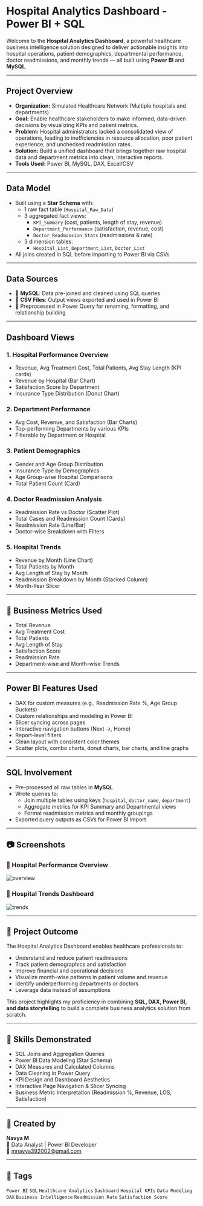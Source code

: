 #  Hospital Analytics Dashboard - Power BI + SQL

Welcome to the **Hospital Analytics Dashboard**, a powerful healthcare business intelligence solution designed to deliver actionable insights into hospital operations, patient demographics, departmental performance, doctor readmissions, and monthly trends — all built using **Power BI** and **MySQL**.

---

##  Project Overview

- **Organization:** Simulated Healthcare Network (Multiple hospitals and departments)
- **Goal:** Enable healthcare stakeholders to make informed, data-driven decisions by visualizing KPIs and patient metrics.
- **Problem:** Hospital administrators lacked a consolidated view of operations, leading to inefficiencies in resource allocation, poor patient experience, and unchecked readmission rates.
- **Solution:** Build a unified dashboard that brings together raw hospital data and department metrics into clean, interactive reports.
- **Tools Used:** Power BI, MySQL, DAX, Excel/CSV

---

##  Data Model

- Built using a **Star Schema** with:
  - 1 raw fact table (`Hospital_Raw_Data`)
  - 3 aggregated fact views:
    - `KPI_Summary` (cost, patients, length of stay, revenue)
    - `Department_Performance` (satisfaction, revenue, cost)
    - `Doctor_Readmission_Stats` (readmissions & rate)
  - 3 dimension tables:
    - `Hospital_List`, `Department_List`, `Doctor_List`
- All joins created in SQL before importing to Power BI via CSVs

---

##  Data Sources

- 📄 **MySQL**: Data pre-joined and cleaned using SQL queries
- 📄 **CSV Files**: Output views exported and used in Power BI
- 🧼 Preprocessed in Power Query for renaming, formatting, and relationship building

---

##  Dashboard Views

### 1.  Hospital Performance Overview
- Revenue, Avg Treatment Cost, Total Patients, Avg Stay Length (KPI cards)
- Revenue by Hospital (Bar Chart)
- Satisfaction Score by Department
- Insurance Type Distribution (Donut Chart)

### 2.  Department Performance
- Avg Cost, Revenue, and Satisfaction (Bar Charts)
- Top-performing Departments by various KPIs
- Filterable by Department or Hospital

### 3.  Patient Demographics
- Gender and Age Group Distribution
- Insurance Type by Demographics
- Age Group-wise Hospital Comparisons
- Total Patient Count (Card)

### 4.  Doctor Readmission Analysis
- Readmission Rate vs Doctor (Scatter Plot)
- Total Cases and Readmission Count (Cards)
- Readmission Rate (Line/Bar)
- Doctor-wise Breakdown with Filters

### 5.  Hospital Trends
- Revenue by Month (Line Chart)
- Total Patients by Month
- Avg Length of Stay by Month
- Readmission Breakdown by Month (Stacked Column)
- Month-Year Slicer

---

## 🧠 Business Metrics Used

- Total Revenue
- Avg Treatment Cost
- Total Patients
- Avg Length of Stay
- Satisfaction Score
- Readmission Rate
- Department-wise and Month-wise Trends

---

##  Power BI Features Used

-  DAX for custom measures (e.g., Readmission Rate %, Age Group Buckets)
-  Custom relationships and modeling in Power BI
-  Slicer syncing across pages
-  Interactive navigation buttons (Next →, Home)
-  Report-level filters
-  Clean layout with consistent color themes
-  Scatter plots, combo charts, donut charts, bar charts, and line graphs

---

##  SQL Involvement

- Pre-processed all raw tables in **MySQL**
- Wrote queries to:
  - Join multiple tables using keys (`hospital`, `doctor_name`, `department`)
  - Aggregate metrics for KPI Summary and Departmental views
  - Format readmission metrics and monthly groupings
- Exported query outputs as CSVs for Power BI import

---

## 📷 Screenshots

### 🔹 Hospital Performance Overview
![overview](screenshots/hospital_overview.png)

### 🔹 Hospital Trends Dashboard
![trends](screenshots/hospital_trends.png)

---

## 🎯 Project Outcome

The Hospital Analytics Dashboard enables healthcare professionals to:
- Understand and reduce patient readmissions
- Track patient demographics and satisfaction
- Improve financial and operational decisions
- Visualize month-wise patterns in patient volume and revenue
- Identify underperforming departments or doctors
- Leverage data instead of assumptions

This project highlights my proficiency in combining **SQL, DAX, Power BI, and data storytelling** to build a complete business analytics solution from scratch.

---

## 💼 Skills Demonstrated

- SQL Joins and Aggregation Queries
- Power BI Data Modeling (Star Schema)
- DAX Measures and Calculated Columns
- Data Cleaning in Power Query
- KPI Design and Dashboard Aesthetics
- Interactive Page Navigation & Slicer Syncing
- Business Metric Interpretation (Readmission %, Revenue, LOS, Satisfaction)

---

## 👤 Created by

**Navya M**  
📍 Data Analyst | Power BI Developer  
📧 mnavya392002@gmail.com  

---

## 📌 Tags

`Power BI` `SQL` `Healthcare Analytics` `Dashboard` `Hospital KPIs` `Data Modeling` `DAX` `Business Intelligence` `Readmission Rate` `Satisfaction Score`

